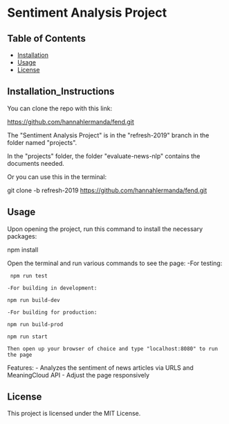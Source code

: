 # Sentiment Analysis Project

## Table of Contents

* [Installation](#installation_instructions)
* [Usage](#usage)
* [License](#license)

## Installation_Instructions

You can clone the repo with this link:

https://github.com/hannahlermanda/fend.git

The "Sentiment Analysis Project" is in the "refresh-2019" branch in the folder named "projects".

In the "projects" folder, the folder "evaluate-news-nlp" contains the documents needed.

Or you can use this in the terminal:

git clone -b refresh-2019 https://github.com/hannahlermanda/fend.git

## Usage
Upon opening the project, run this command to install the necessary packages:

npm install

Open the terminal and run various commands to see the page:
    -For testing:

     npm run test

    -For building in development:

    npm run build-dev

    -For building for production:

    npm run build-prod

    npm run start

    Then open up your browser of choice and type "localhost:8080" to run the page
    
Features:
    - Analyzes the sentiment of news articles via URLS and MeaningCloud API
    - Adjust the page responsively

## License

This project is licensed under the MIT License.